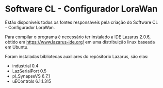 # Software CL - Configurador LoraWan

Estão disponíveis todos os fontes responsáveis pela criação do Software CL - Configurador LoraWan.

Para compilar o programa é necessário ter instalado a IDE Lazarus 2.0.6, obtido em https://www.lazarus-ide.org/ em uma distribuição linux baseada em Ubuntu.

Foram instaladas bibliotecas auxiliares do repósitorio Lazarus, são elas:
- industrial 0.4
- LazSerialPort 0.5
- pl_SynapseVS 6.7.1
- uEControls 6.1.1.315
